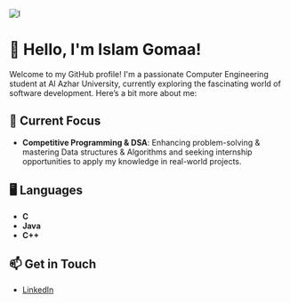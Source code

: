 ![I](https://i.pinimg.com/originals/5d/45/0c/5d450cd11bc125fe8bd2e0214110fb36.gif)

# 👋 Hello, I'm Islam Gomaa!

Welcome to my GitHub profile! I'm a passionate Computer Engineering student at Al Azhar University, currently exploring the fascinating world of software development. Here’s a bit more about me:

## 🌱 Current Focus

- **Competitive Programming & DSA**: Enhancing problem-solving & mastering Data structures & Algorithms and seeking internship opportunities to apply my knowledge in real-world projects.

## 🖥️ Languages

- **C**
- **Java**
- **C++**

## 📫 Get in Touch

- [LinkedIn](https://www.linkedin.com/in/islam-gom3a)

